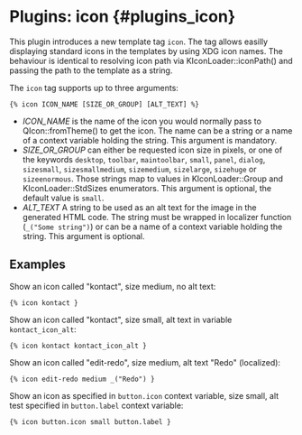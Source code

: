 # Plugins: icon {#plugins_icon}

This plugin introduces a new template tag `icon`. The tag allows easilly displaying
standard icons in the templates by using XDG icon names. The behaviour is identical
to resolving icon path via KIconLoader::iconPath() and passing the path to the
template as a string.

The `icon` tag supports up to three arguments:

    {% icon ICON_NAME [SIZE_OR_GROUP] [ALT_TEXT] %}

* *ICON_NAME* is the name of the icon you would normally pass to QIcon::fromTheme()
  to get the icon. The name can be a string or a name of a context variable holding
  the string. This argument is mandatory.
* *SIZE_OR_GROUP* can either be requested icon size in pixels, or one of the keywords
  `desktop`, `toolbar`, `maintoolbar`, `small`, `panel`, `dialog`, `sizesmall`, `sizesmallmedium`,
  `sizemedium`, `sizelarge`, `sizehuge` or `sizeenormous`. Those strings map to values
  in KIconLoader::Group and KIconLoader::StdSizes enumerators. This argument is optional,
  the default value is `small`.
* *ALT_TEXT* A string to be used as an alt text for the image in the generated HTML code.
   The string must be wrapped in localizer function (`_("Some string")`) or can be
   a name of a context variable holding the string. This argument is optional.
   
## Examples

Show an icon called "kontact", size medium, no alt text:

    {% icon kontact }

Show an icon called "kontact", size small, alt text in variable `kontact_icon_alt`:

    {% icon kontact kontact_icon_alt }

Show an icon called "edit-redo", size medium, alt text "Redo" (localized):

    {% icon edit-redo medium _("Redo") }

Show an icon as specified in `button.icon` context variable, size small, alt test specified in
`button.label` context variable:

    {% icon button.icon small button.label }

